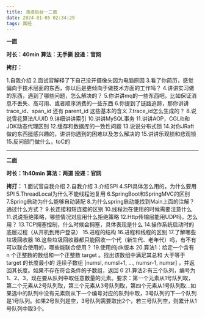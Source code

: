 ```yaml
---
title: 滴滴后台一二面
date: 2024-01-05 02:34:29
tags: 面经
---
```


**一面**

**时长：40min**
**算法：无手撕**
**投递：官网**

**拷打：**

1.自我介绍
2.面试官解释了下自己没开摄像头因为电脑原因
3.看了你简历，感觉偏向于技术层面的东西，你以后是更倾向于做技术方面的工作吗？
4.讲讲实习做的东西，遇到了哪些问题，怎么解决的？
5.你讲讲mq的一些东西吧，比如保证消息不丢失、高可用、或者顺序消费的一些东西
6.你提到了链路追踪，那你讲讲trace_id、span_id 还有 parent_id 这些基本的含义
7.trace_id怎么生成的？
8.说说雪花算法/UUID
9.详细讲讲索引
10.讲讲MySQL事务
11.讲讲AOP，CGLib和JDK动态代理区别
12.缓存和数据库的一致性问题
13.说说分布式锁
14.对你JRaft做的东西挺感兴趣的，讲讲你遇到的困难以及怎么解决的
15.讲讲乐观锁和悲观锁
15.反问部门做什么，toC的

---------------------

**二面**

**时长：1h40min**
**算法：两道**
**投递：官网**

**拷打：**
1.面试官自我介绍
2.自我介绍
3.介绍SPI
4.SPI具体怎么用的，为什么要用SPI
5.ThreadLocal为什么不能线程池复用
6.SpringBoot和SpringMVC的区别
7.Spring启动为什么能够自动装配
8.为什么spring启动能找到Main上面的注解？通过什么方式？
9.长连接和短连接的区别
10.线程池在使用的时候需要注意什么
11.说说拒绝策略，哪些情况对应用什么拒绝策略
12.Http传输层能用UDP吗，怎么用？
13.TCP拥塞控制，什么时候会拥塞，具体表现是什么
14.操作系统启动时的底层过程（从开机到用户登录）
15.进程的结构
16.进程和线程的区别
17.了解哪些垃圾回收器
18.这些垃圾回收器都只能回收一个代（新生代、老年代）吗，有不有可以联合使用的，哪些能联合使用？
19.使用的jdk版本
20.算法1：给定一个含有 n 个正整数的数组和一个正整数 target 。找出该数组中满足其总和 大于等于 target 的长度最小的 连续子数组 [numsl, numsl+1, ..., numsr-1, numsr] ，并返回其长度。如果不存在符合条件的子数组，返回 0
21.算法2:有三个队列，编号为1、2、3，现在要从队列中取任意数量的元素。要求：第一个元素从1号队列取，第二个元素从2号队列取，第三个元素从3号队列取，第四个元素从1号队列取...如果选中的队列中没有元素则从下一个编号对应的队列中取，3号队列的下一个队列是1号队列。如果2号队列是空，3号队列需要取出2个，若三号队列空，则累计从1号队列中取3个。